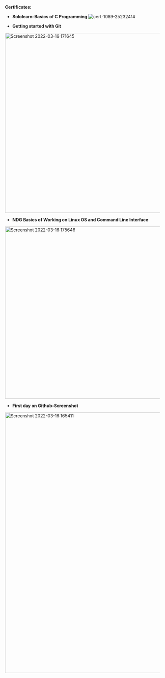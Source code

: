 **Certificates:** 
 - **Sololearn-Basics of C Programming**
 ![cert-1089-25232414](https://user-images.githubusercontent.com/101502125/158667075-8f7d1eb2-8ff6-45ef-817c-b7812d795110.jpg)

 - **Getting started with Git**
  <img width="586" alt="Screenshot 2022-03-16 171645" src="https://user-images.githubusercontent.com/101502125/158583355-67d6842d-7da1-4599-84e9-545481428929.png">
 
 - **NDG Basics of Working on Linux OS and Command Line Interface**
  <img width="561" alt="Screenshot 2022-03-16 175646" src="https://user-images.githubusercontent.com/101502125/158589863-bae45657-7eb2-4cc4-8074-fd370f3e667f.png">

 - **First day on Github-Screenshot**
  <img width="849" alt="Screenshot 2022-03-16 165411" src="https://user-images.githubusercontent.com/101502125/158583507-bd07a8a7-fca9-4662-aad7-bcd47a530e78.png">
